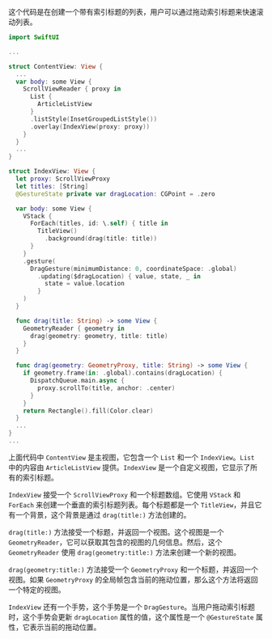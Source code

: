 
这个代码是在创建一个带有索引标题的列表，用户可以通过拖动索引标题来快速滚动列表。

```swift
import SwiftUI

...

struct ContentView: View {
  ...
  var body: some View {
    ScrollViewReader { proxy in
      List {
        ArticleListView
      }
      .listStyle(InsetGroupedListStyle())
      .overlay(IndexView(proxy: proxy))
    }
  }
  ...
}

struct IndexView: View {
  let proxy: ScrollViewProxy
  let titles: [String]
  @GestureState private var dragLocation: CGPoint = .zero

  var body: some View {
    VStack {
      ForEach(titles, id: \.self) { title in
        TitleView()
          .background(drag(title: title))
      }
    }
    .gesture(
      DragGesture(minimumDistance: 0, coordinateSpace: .global)
        .updating($dragLocation) { value, state, _ in
          state = value.location
        }
    )
  }

  func drag(title: String) -> some View {
    GeometryReader { geometry in
      drag(geometry: geometry, title: title)
    }
  }

  func drag(geometry: GeometryProxy, title: String) -> some View {
    if geometry.frame(in: .global).contains(dragLocation) {
      DispatchQueue.main.async {
        proxy.scrollTo(title, anchor: .center)
      }
    }
    return Rectangle().fill(Color.clear)
  }
  ...
}
...
```

上面代码中 `ContentView` 是主视图，它包含一个 `List` 和一个 `IndexView`。`List` 中的内容由 `ArticleListView` 提供。`IndexView` 是一个自定义视图，它显示了所有的索引标题。

`IndexView` 接受一个 `ScrollViewProxy` 和一个标题数组。它使用 `VStack` 和 `ForEach` 来创建一个垂直的索引标题列表。每个标题都是一个 `TitleView`，并且它有一个背景，这个背景是通过 `drag(title:)` 方法创建的。

`drag(title:)` 方法接受一个标题，并返回一个视图。这个视图是一个 `GeometryReader`，它可以获取其包含的视图的几何信息。然后，这个 `GeometryReader` 使用 `drag(geometry:title:)` 方法来创建一个新的视图。

`drag(geometry:title:)` 方法接受一个 `GeometryProxy` 和一个标题，并返回一个视图。如果 `GeometryProxy` 的全局帧包含当前的拖动位置，那么这个方法将返回一个特定的视图。

`IndexView` 还有一个手势，这个手势是一个 `DragGesture`。当用户拖动索引标题时，这个手势会更新 `dragLocation` 属性的值，这个属性是一个 `@GestureState` 属性，它表示当前的拖动位置。


